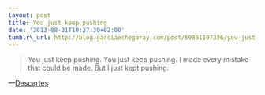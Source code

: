```yaml
--- 
layout: post 
title: You just keep pushing
date: '2013-08-31T10:27:30+02:00'
tumblr\_url: http://blog.garciaechegaray.com/post/59851107326/you-just-keep-pushing-you-just-keep-pushing-i
---
```


> You just keep pushing. You just keep pushing. I made every mistake
> that could be made. But I just kept pushing.

—[Descartes](https://www.khanacademy.org/math/trigonometry/graphs/graphing_coordinates/v/descartes-and-cartesian-coordinates)
